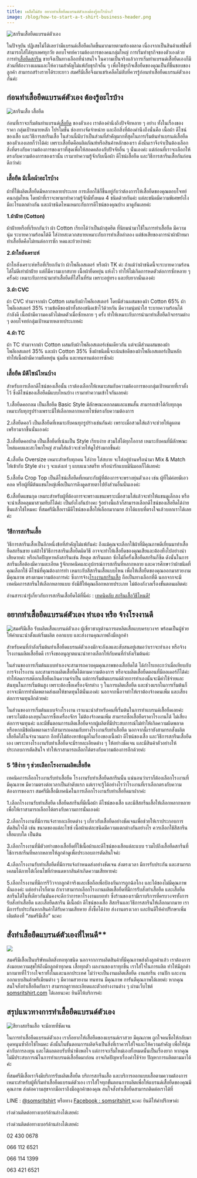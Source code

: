 ```yaml
---
title: เคล็ดไม่ลับ อยากทำเสื้อยืดแบรนด์ตัวเองต้องรู้อะไรบ้าง!
image: /blog/how-to-start-a-t-shirt-business-header.png
---
```

![สกรีนเสื้อยืดแบรนด์ตัวเอง](/blog/how-to-start-a-t-shirt-business-1.png)

ในปัจจุบัน ปฏิเสธไม่ได้เลยว่ามีแบรนด์เสื้อยืดเกิดขึ้นมากมายตามท้องตลาด เนื่องจากเป็นสินค้าแฟชั่นที่สามารถใส่ได้ทุกเพศทุกวัย ตอบโจทย์ความต้องการของคนกลุ่มใหญ่ การเริ่มทำธุรกิจของตัวเองด้วยการทำ[เสื้อยืดสกรีน](/screen-t-shirt-service)
ขายจึงเป็นทางเลือกที่น่าสนใจ ในความเป็นจริงแล้วการเริ่มทำแบรนด์เสื้อยืดเองก็มีส่วนที่ต้องวางแผนและให้ความสำคัญไม่แพ้กับธุรกิจอื่น ๆ เพื่อให้ธุรกิจเสื้อยืดของคุณเป็นที่ชื่นชอบของลูกค้า สามารถสร้างรายได้ระยะยาว สมศรีมีเสื้อจึงมาแชร์เคล็ดไม่ลับที่ควรรู้ก่อนทำเสื้อยืดแบรนด์ตัวเองกันค่ะ

## ก่อนทำเสื้อยืดแบรนด์ตัวเอง ต้องรู้อะไรบ้าง

![สกรีนเสื้อ เสื้อยืด](/blog/how-to-start-a-t-shirt-business-2.png)

ก่อนที่เราจะเริ่มต้นทำแบรนด์[เสื้อยืด](/tshirt)
ของตัวเอง เราต้องคำนึงถึงปัจจัยหลาย ๆ อย่าง ทั้งในเรื่องของราคา กลุ่มเป้าหมายหลัก โปรโมชั่น ช่องทางจัดจำหน่าย และอีกสิ่งที่ต้องคำนึงถึงนั่นคือ เนื้อผ้า ดีไซน์ของเสื้อ และวิธีการสกรีนเสื้อ ในส่วนนี้นับว่าเป็นส่วนที่สำคัญมากที่สุดในการเริ่มต้นทำแบรนด์เสื้อยืดของตัวเองเลยก็ว่าได้ค่ะ เพราะเสื้อยืดคือผลิตภัณฑ์หรือสินค้าหลักของเรา ดังนั้นเราจึงจำเป็นต้องเลือกสิ่งที่ตรงกับความต้องการของเราที่สุดเพื่อให้สอดคล้องกับปัจจัยอื่น ๆ นั่นเองค่ะ แต่ก่อนที่เราจะเลือกให้ตรงกับความต้องการของเรานั้น เรามาทำความรู้จักกับเนื้อผ้า ดีไซน์เสื้อยืด และวิธีการสกรีนเสื้อกันก่อนดีกว่าค่ะ

### เสื้อยืด มีเนื้อผ้าอะไรบ้าง

ผ้าที่ใช้ผลิตเสื้อยืดมีหลากหลายประเภท การเลือกใช้ก็ขึ้นอยู่กับว่าต้องการให้เสื้อยืดของคุณตอบโจทย์คนกลุ่มไหน โดยผ้าที่เราจะพามาทำความรู้จักมีทั้งหมด 4 ชนิดด้วยกันค่ะ แต่ละชนิดมีความพิเศษยังไง มีอะไรแตกต่างกัน และผ้าชนิดไหนเหมาะกับการดีไซน์ของคุณบ้าง มาดูกันเลยค่ะ

**1.ผ้าฝ้าย (Cotton)**

ผ้าฝ้ายหรือที่เรียกกันว่า ผ้า Cotton เรียกได้ว่าเป็นผ้าสุดฮิต ที่นิยมนำมาใช้ในการทำเสื้อยืด มีความนุ่ม ระบายความร้อนได้ดี ใส่ง่ายสะดวกสบายเหมาะกับการทำเสื้อลำลอง แต่ข้อเสียของการนำผ้าฝ้ายมาทำเสื้อยืดคือไม่ทนต่อการซัก หดและย้วยง่ายค่ะ 

**2.ผ้าใยสังเคราะห์**

ผ้าใยสังเคราะห์หรือที่เรียกกันว่า ผ้าโพลีเอสเตอร์ หรือผ้า TK ค่ะ ถ้าแม้ว่าผ้าชนิดนี้จะระบายความร้อนได้ไม่ดีเท่าผ้าฝ้าย แต่ก็มีความเบาสบาย เนื้อผ้ายืดหยุ่น แห้งไว ทำให้ไม่เกิดการหดตัวต่อการซักหลาย ๆ ครั้งค่ะ เหมาะกับการนำมาทำเสื้อยืดที่ใส่ในที่ร่ม เพราะอยู่ทรง และยับยากนั่นเองค่ะ

**3.ผ้า CVC**

ผ้า CVC ทำมาจากผ้า Cotton ผสมกับผ้าโพลีเอสเตอร์ โดยมีส่วนผสมของผ้า Cotton 65% ผ้าโพลีเอสเตอร์ 35% รวมข้อดีของผ้าทั้งสองชนิดเข้าไว้ด้วยกัน มีความนุ่มน่าใส ระบายความร้อนได้กำลังดี เนื้อผ้ามีความคงตัวไม่หดตัวเมื่อซักหลาย ๆ ครั้ง ทำให้เหมาะกับการนำมาทำเสื้อยืดกิจกรรมต่าง ๆ ตอบโจทย์กลุ่มเป้าหมายหลายประเภทค่ะ

**4.ผ้า TC**

ผ้า TC ทำมาจากผ้า Cotton ผสมกับผ้าโพลีเอสเตอร์เช่นเดียวกัน แต่จะมีส่วนผสมของผ้าโพลีเอสเตอร์ 35% และผ้า Cotton 35% ซึ่งผ้าชนิดนี้จะเน้นข้อดีของผ้าโพลีเอสเตอร์เป็นหลัก ทำให้เนื้อผ้ามีความยืดหยุ่น นุ่มลื่น และทนทานต่อการซักค่ะ

### เสื้อยืด มีดีไซน์ไหนบ้าง

สำหรับการเลือกดีไซน์ของเสื้อนั้น เราต้องเลือกให้เหมาะสมกับความต้องการของกลุ่มเป้าหมายที่เราตั้งไว้ ซึ่งดีไซน์ของเสื้อยืดมีแบบไหนบ้าง เรามาทำความเข้าใจกันเลยค่ะ

1.เสื้อยืดคอกลม เป็นเสื้อยืด Basic Style มีลักษณะคอกลมและแขนสั้น สามารถเข้าได้กับทุกลุค เหมาะกับทุกรูปร่างเพราะมีให้เลือกหลากหลายไซซ์ตรงกับความต้องการ

2.เสื้อยืดคอวี เป็นเสื้อยืดที่เหมาะกับคนทุกรูปร่างเช่นกันค่ะ เพราะเมื่อสวมใส่แล้วจะช่วยให้ดูผอมเพรียวมากขึ้นนั่นเองค่ะ

3.เสื้อยืดคอปาด เป็นเสื้อยืดที่เน้นเป็น Style เรียบง่าย สวมใส่ได้ทุกโอกาส เหมาะกับคนที่มีลักษณะไหล่แคบและสะโพกใหญ่ สวมใส่แล้วจะช่วยให้ดูโปร่งมากขึ้นค่ะ

4.เสื้อยืด Oversize เหมาะสำหรับทุกคน ใส่ง่าย ใส่สบาย จะใส่อยู่บ้านหรือนำมา Mix & Match ให้เข้ากับ Style ต่าง ๆ จะแต่งเท่ ๆ แบบแนวสตรีท หรือน่ารักแบบมินิมอลก็ได้เลยค่ะ

5.เสื้อยืด Crop Top เป็นดีไซน์เสื้อยืดที่เหมาะกับผู้ที่ต้องการจะพรางหุ่นตัวเอง เช่น ผู้ที่ไม่ค่อยมีเอวคอด หรือผู้ที่มีต้นแขนใหญ่เพื่อเป็นการดึงดูดสายตาไปยังส่วนอื่นนั่นเองค่ะ

6.เสื้อยืดแขนกุด เหมาะสำหรับผู้ที่ต้องการจะพรางแขนเพราะเมื่อสวมใส่แล้วจะทำให้แขนดูเล็กลง หรือจะนำเสื้อคลุมมาสวมทับก็ได้ค่ะ 
เป็นยังไงกันบ้างคะ รู้อย่างนี้แล้วก็สามารถเลือกดีไซน์ของเสื้อยืดได้ง่ายขึ้นแล้วใช่ไหมคะ ที่สมศรีมีเสื้อเรามีดีไซน์ของเสื้อให้เลือกมากมาย ถ้าได้แบบที่ตรงใจแล้วบอกเราได้เลยค่ะ

### วิธีการสกรีนเสื้อ

วิธีการสกรีนเสื้อเป็นอีกหนึ่งข้อที่สำคัญไม่แพ้กันค่ะ ถึงแม้คุณจะเลือกใช้ผ้าที่มีคุณภาพดีเยี่ยมมาทำเสื้อยืดสกรีนขาย แต่ถ้าใช้วิธีการสกรีนเสื้อยืดผิดวิธี อาจจะทำให้เสื้อยืดของคุณเสียและต้องทิ้งไปอย่างน่าเสียดายค่ะ หรือเกิดปัญหาหลังสกรีนเช่น สีหลุด สกรีนแตก ซักไม่กี่ครั้งเสื้อยืดสกรีนก็ซีด ดังนั้นในการสกรีนเสื้อต้องมีความละเอียด รู้จักเทคนิคและอุปกรณ์การสกรีนที่หลากหลาย และควรศึกษาว่าผ้าชนิดที่คุณเลือกใช้ ดีไซน์ที่คุณต้องการทำ เหมาะกับสีสกรีนเสื้อแบบไหน เพื่อให้เสื้อยืดของคุณออกมาสวยงาม มีคุณภาพ ตรงตามความต้องการค่ะ ซึ่งการจ้าง[โรงงานสกรีนเสื้อ](/screen-t-shirt-service)
ถือเป็นทางเลือกที่ดี นอกจากจะมีเทคนิคการสกรีนให้เลือกหลายแบบ ยังมีสีให้คุณเลือกหลายประเภท ไม่ต้องกังวลเรื่องขั้นตอนผลิตค่ะ

อ่านสาระน่ารู้เกี่ยวกับการสกรีนเสื้อยืดได้ที่นี่ค่ะ : [เทคนิคลับ สกรีนเสื้อวิธีไหนดี!](/shirt-screen)

## อยากทำเสื้อยืดแบรนด์ตัวเอง ทำเอง หรือ จ้างโรงงานดี

![สมศรีมีเสื้อ รับผลิตเสื้อแบรนด์ตัวเอง ผู้เชี่ยวชาญด้านการผหลิตเสื้อแบบครบวงจร พร้อมเป็นผู้ช่วยให้คำแนะนำตั้งแต่เริ่มผลิต ออกแบบ และส่งงานคุณภาพถึงมือลูกค้า](/blog/how-to-start-a-t-shirt-business-3.png)

สำหรับคนที่กำลังเริ่มต้นทำเสื้อยืดแบรนด์ตัวเองมักจะลังเลและสับสนอยู่เสมอว่าเราจะทำเอง หรือจ้างโรงงานผลิตเสื้อยืดดี เราจึงขออนุญาตแนะนำทางเลือกให้กับคนที่กำลังเริ่มต้นค่ะ

ในส่วนของการเริ่มต้นแบบทำเองจะสามารถควบคุมคุณภาพของเสื้อยืดได้ ได้กำไรเยอะกว่าเมื่อเทียบกับการจ้างโรงงาน และสามารถผลิตเสื้อยืดได้ตามความต้องการ หรือจะผลิตเสื้อยืดตอนที่มีออเดอร์ก็ได้ค่ะ ทำให้ลดการสต๊อกเสื้อยืดเกินความจำเป็น แต่การเริ่มต้นแบรนด์ด้วยการทำเองนั้นจะมีค่าใช้จ่ายและต้นทุนในการเริ่มต้นสูง เพราะต้องซื้อเครื่องจักรต่าง ๆ ในการผลิตเสื้อยืด และช่วงแรกในการเริ่มต้นก็อาจจะมีการทำผิดพลาดส่งผลให้ขาดทุนได้นั่นเองค่ะ นอกจากนี้อาจทำให้เราต้องจ้างคนเพิ่ม และเสี่ยงต่อการจมทุนอีกด้วยค่ะ

ในส่วนของการเริ่มต้นแบบจ้างโรงงาน เราแนะนำสำหรับคนที่เริ่มต้นในการทำแบรนด์เสื้อยืดเลยค่ะ เพราะไม่ต้องลงทุนในการซื้อเครื่องจักร ไม่ต้องจ้างคนเพิ่ม สามารถซื้อเสื้อยืดราคาโรงงานได้ ไม่เสี่ยงต่อการจมทุนค่ะ และมีขั้นตอนการผลิตเสื้อยืดจากผู้ผลิตที่มีประสบการณ์ไม่ทำให้เกิดความผิดพลาด หรือหากมีข้อผิดพลาดเราก็สามารถเคลมกับทางโรงงานรับทำเสื้อยืด นอกจากนี้เรายังสามารถสั่งผลิตเสื้อยืดได้ในจำนวนมาก อีกทั้งไม่ต้องหาข้อมูลในเรื่องของเนื้อผ้า ดีไซน์ของเสื้อ และวิธีการสกรีนเสื้อยืดเอง เพราะทางโรงงานรับทำเสื้อยืดจะมีรายละเอียดต่าง ๆ ให้อย่างชัดเจน และมีสินค้าตัวอย่างให้ประกอบการตัดสินใจ ทำให้เราสามารถเลือกได้ตรงกับความต้องการอีกด้วยค่ะ

### 5 วิธีง่าย ๆ ช่วยเลือกโรงงานผลิตเสื้อยืด

เทคนิคการเลือกโรงงานรับทำเสื้อยืด โรงงานรับทำเสื้อยืดสกรีนนั้น แน่นอนว่าเราก็ต้องเลือกโรงงานที่มีคุณภาพ มีความตรงต่อเวลาเป็นลำดับแรก แต่เราจะรู้ได้อย่างไรว่าโรงงานที่เราเลือกตรงกับความต้องการของเรา สมศรีมีเสื้อมีเทคนิคในการเลือกโรงงานรับทำเสื้อยืดมาฝากค่ะ

1.เลือกโรงงานรับทำเสื้อยืด เสื้อยืดสกรีนที่มีเนื้อผ้า ดีไซน์ของเสื้อ และมีสีสกรีนเสื้อให้เลือกหลากหลาย เพื่อให้เราสามารถเลือกได้ตรงกับความการนั่นเองค่ะ

2.เลือกโรงงานที่มีการแจ้งรายละเอียดต่าง ๆ เกี่ยวกับเสื้อยืดอย่างชัดเจนเพื่อช่วยให้เราประกอบการตัดสินใจได้ เช่น ขนาดของแต่ละไซซ์ เนื้อผ้าแต่ละชนิดมีความแตกต่างกันอย่างไร ควรเลือกใช้สีสกรีนเสื้อแบบใด เป็นต้น

3.เลือกโรงงานที่มีตัวอย่างของเสื้อยืดที่ใช้เนื้อผ้าและดีไซน์ของเสือแต่ละแบบ รวมไปถึงเสื้อยืดสกรีนที่ใช้การสกรีนที่หลากหลายให้ลูกค้าดูเพื่อประกอบการตัดสินใจค่ะ

4.เลือกโรงงานรับทำเสื้อยืดที่มีการแจ้งกำหนดส่งอย่างชัดเจน ส่งตรงเวลา มีการรับประกัน และสามารถเคลมได้ภายใต้เงื่อนไขที่กำหนดหากสินค้าเกิดความเสียหายค่ะ

5.เลือกโรงงานที่มีการรีวิวจากลูกค้าจริงและเชื่อถือเพื่อป้องกันการถูกฉ้อโกง และได้ของไม่มีคุณภาพนั่นเองค่ะ
แต่อย่างไรก็ตาม ถ้าเราสามารถเลือกโรงงานผลิตเสื้อยืดที่มีการรับสั่งทำเสื้อยืด และเสื้อยืดสกรีนได้ในที่เดียวกันมันคงจะดีกว่าการหาโรงงานแยกทำ ซึ่งร้านของเรามีเราบริการที่ครบวงจรทั้งการรับสั่งทำเสื้อยืด และเสื้อยืดสกรีน มีเนื้อผ้า ดีไซน์ของเสื้อ สีสกรีนและวิธีการสกรีนให้เลือกมากมาย เรามีการรับประกันหากสินค้าได้รับความเสียหาย สั่งซื้อได้ง่าย ส่งงานตรงเวลา และยินดีให้คำปรึกษาเพิ่มเติมต้องที่ “สมศรีมีเสื้อ” นะคะ

## สั่งทำเสื้อยืดแบรนด์ตัวเองที่ไหนดี**
![](/blog/how-to-start-a-t-shirt-business-4.png)

สมศรีมีเสื้อเป็นบริษัทผลิตสิ่งทอทุกชนิด นอกจากการผลิตสินค้าที่มีคุณภาพส่งถึงลูกค้าแล้ว เราต้องการส่งมอบความสุขให้ถึงมือลูกค้าทุกคน เสื้อทุกตัว ผลงานของเราทุกชิ้น เราใส่ใจในการผลิต ทำให้มีลูกค้ามากมายที่ไว้วางใจเราทั้งในและนอกประเทศ ไม่ว่าจะเป็นงานผลิตเสื้อยืด งานสกรีน งานปัก และงานออกแบบสินค้าพรีเมียมต่าง ๆ มีความสวยงาม ทนทาน มีคุณภาพ การันตีคุณภาพได้เลยค่ะ หากคุณสนใจสั่งทำเสื้อยืดกับเรา สามารถดูรายละเอียดและตัวอย่างงานต่าง ๆ ผ่านเว็บไซต์ [somsritshirt.com](https://somsritshirt.com/)
 ได้เลยนะคะ ยินดีให้บริการค่ะ

## สรุปแนวทางการทำเสื้อยืดแบรนด์ตัวเอง

![สียางสกรีนเสื้อ จะมีลายที่ชัดเจน](/blog/how-to-start-a-t-shirt-business-5.png)

ในการทำเสื้อยืดแบรนด์ตัวเอง เราก็อยากให้เสื้อยืดของแบรนด์เราสวย มีคุณภาพ ถูกใจคนซื้อให้กลับมาอุดหนุนซ้ำอีกใช่ไหมคะ ดังนั้นในขั้นตอนการผลิตจึงเป็นสิ่งที่เราควรใส่ใจและให้ความสำคัญ เพื่อให้คุ้มค่ากับการลงทุน และได้ผลตอบรับที่น่าพึงพอใจ แต่การจะเริ่มใหม่เองทั้งหมดนั้นเป็นเรื่องยาก หากคุณไม่มีประสบการณ์ในการทำแบรนด์เสื้อยืดมาก่อน อาจเกิดปัญหาเรื่องค่าใช้จ่าย ปัญหาการผลิตตามมาได้ค่ะ

ที่สมศรีมีเสื้อเราจึงมีบริการรับผลิตเสื้อยืด บริการสกรีนเสื้อ และบริการออกแบบเสื้อตามความต้องการ เหมาะสำหรับผู้ที่เริ่มทำเสื้อยืดแบรนด์ตัวเอง เราใส่ใจทุกขั้นตอนการผลิตเพื่อให้แบรนด์เสื้อยืดของคุณมีคุณภาพ ส่งต่อความสุขจากมือเราถึงมือลูกค้าของคุณ สนใจสั่งทำเสื้อยืดสามารถติดต่อเราได้ที่

LINE : [@somsritshirt](https://page.line.me/diz8986o?openQrModal=true)
 หรือทาง [Facebook : somsritshirt ](https://www.facebook.com/somsritshirt)นะคะ ยินดีให้คำปรึกษาค่ะ

เร่งด่วนติดต่อทางเบอร์ด้านล่างได้เลยค่ะ 

เร่งด่วนติดต่อทางเบอร์ด้านล่างได้เลยค่ะ 

02 430 0678

066 112 6521

066 114 1399

063 421 6521